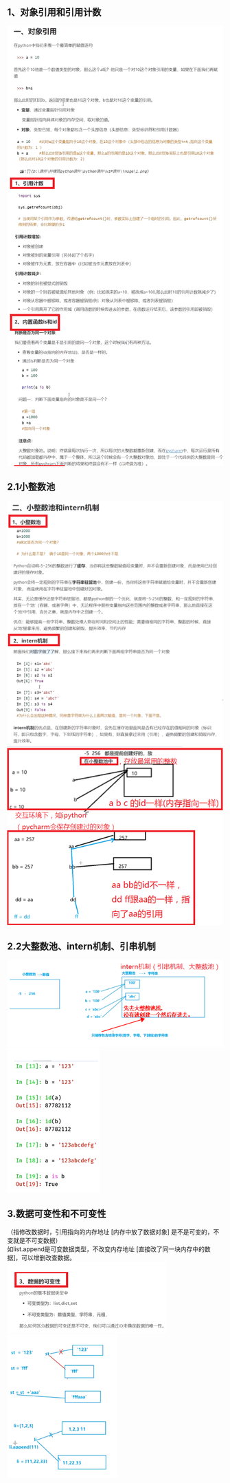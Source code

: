 
## 1、对象引用和引用计数
![](.C20内存管理相关_images/对象引用和引用计数.png)

## 2.1小整数池
![](.C20内存管理相关_images/大小整数池.png)  
![](.C20内存管理相关_images/c20a21数据可变性和小整数池和引串机制.png)

## 2.2大整数池、intern机制、引串机制  
![](.C20内存管理相关_images/引串机制.png)  
![](.C20内存管理相关_images/引串机制_实践.png)

## 3.数据可变性和不可变性  
（指修改数据时，引用指向的内存地址 [内存中放了数据对象] 是不是可变的，不变就是不可变数据）  
如list.append是可变数据类型，不改变内存地址 [直接改了同一块内存中的数据]，可以增删改查数据。    
![](.C20内存管理相关_images/可变数据类型和不可变数据类型.png)  
![](.C20内存管理相关_images/数据可变性_实践.png)

